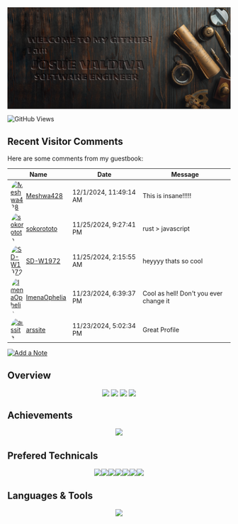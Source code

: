 <img align="center" src="./welcome.png" />

![GitHub Views](https://komarev.com/ghpvc/?username=LovelyDev829)

## Recent Visitor Comments
Here are some comments from my guestbook:

<!-- Guestbook -->
| Name | Date | Message |
|-------|-------|-------|
| <a href="https://github.com/Meshwa428" style="display: flex; align-items: center;" ><img width="30" src="https://avatars.githubusercontent.com/u/135232056?s=24&v=4" alt="Meshwa428" style="border-radius: 50%; margin-right: 5px;"/> Meshwa428</a> | 12/1/2024, 11:49:14 AM | This is insane!!!!! |
| <a href="https://github.com/sokorototo" style="display: flex; align-items: center;"><img width="30" src="https://avatars.githubusercontent.com/u/53893043?s=24&v=4" alt="sokorototo" style="border-radius: 50%; margin-right: 5px;"/> sokorototo</a> | 11/25/2024, 9:27:41 PM | rust > javascript |
| <a href="https://github.com/SD-W1972" style="display: flex; align-items: center;"><img width="30" src="https://avatars.githubusercontent.com/u/93013194?s=24&v=4" alt="SD-W1972" style="border-radius: 50%; margin-right: 5px;"/> SD-W1972</a> | 11/25/2024, 2:15:55 AM | heyyyy thats so cool |
| <a href="https://github.com/ImenaOphelia" style="display: flex; align-items: center;"><img width="30" src="https://avatars.githubusercontent.com/u/137053456?s=24&v=4" alt="ImenaOphelia" style="border-radius: 50%; margin-right: 5px;"/> ImenaOphelia</a> | 11/23/2024, 6:39:37 PM | Cool as hell! Don't you ever change it |
| <a href="https://github.com/arssite" style="display: flex; align-items: center;"><img width="30" src="https://avatars.githubusercontent.com/u/91518669?s=24&v=4" alt="arssite" style="border-radius: 50%; margin-right: 5px;"/> arssite</a> | 11/23/2024, 5:02:34 PM | Great Profile |
<!-- /Guestbook -->

[![Add a Note](https://img.shields.io/badge/Add%20a%20Note-Click%20Here-brightgreen)](https://github.com/LovelyDev829/LovelyDev829/issues/1)

## Overview
<div align="center">
  <img align="center" src="http://github-profile-summary-cards.vercel.app/api/cards/repos-per-language?username=elitesuper&theme=github" />
  <img align="center" src="http://github-profile-summary-cards.vercel.app/api/cards/most-commit-language?username=elitesuper&theme=github" />
  <img align="center" src="http://github-profile-summary-cards.vercel.app/api/cards/productive-time?username=elitesuper&theme=github&utcOffset=8" />
  <img align="center" src="http://github-profile-summary-cards.vercel.app/api/cards/stats?username=elitesuper&theme=github" />  
</div>

## Achievements
<p align="center">
  <img alig src="https://github-profile-trophy.vercel.app/?username=elitesuper&column=7" />
</p>

## Prefered Technicals
<p align="center">
  <img src="https://media3.giphy.com/media/ln7z2eWriiQAllfVcn/200w.webp" width="100"><img src="https://i.giphy.com/media/LMt9638dO8dftAjtco/200.webp" width="100"><img src="https://i.giphy.com/media/eNAsjO55tPbgaor7ma/200w.webp" width="100"><img src="https://i.giphy.com/media/VgGthkhUvGgOit7Y9i/200.webp" width="100"><img src="https://media3.giphy.com/media/kdFc8fubgS31b8DsVu/giphy.webp" width="100"><img src="https://i.giphy.com/media/KzJkzjggfGN5Py6nkT/200.webp" width="100"><img src="https://i.giphy.com/media/IdyAQJVN2kVPNUrojM/200.webp" width="100">
</p>

## Languages & Tools
<p align="center">
  <a href="https://skillicons.dev">
    <img src="https://skillicons.dev/icons?i=html,js,ts,css,sass,php,py,react,redux,nextjs,nuxtjs,angular,vue,nodejs,webpack,django,flask,laravel,wordpress,bootstrap,tailwind,jquery,mongodb,mysql,postgres,sqlite,md,nginx,powershell,prisma,vscode,atom,androidstudio,git,github,linux,svg,unity,vercel,heroku,aws,rust,solidity" />
  </a>
</p>
<br><br>
